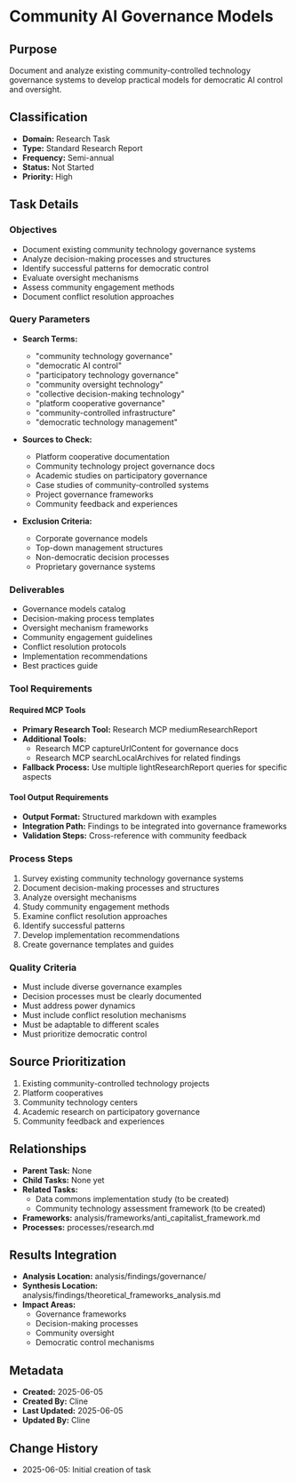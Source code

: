 # Community AI Governance Models

## Purpose
Document and analyze existing community-controlled technology governance systems to develop practical models for democratic AI control and oversight.

## Classification
- **Domain:** Research Task
- **Type:** Standard Research Report
- **Frequency:** Semi-annual
- **Status:** Not Started
- **Priority:** High

## Task Details

### Objectives
- Document existing community technology governance systems
- Analyze decision-making processes and structures
- Identify successful patterns for democratic control
- Evaluate oversight mechanisms
- Assess community engagement methods
- Document conflict resolution approaches

### Query Parameters
- **Search Terms:**
  - "community technology governance"
  - "democratic AI control"
  - "participatory technology governance"
  - "community oversight technology"
  - "collective decision-making technology"
  - "platform cooperative governance"
  - "community-controlled infrastructure"
  - "democratic technology management"
  
- **Sources to Check:**
  - Platform cooperative documentation
  - Community technology project governance docs
  - Academic studies on participatory governance
  - Case studies of community-controlled systems
  - Project governance frameworks
  - Community feedback and experiences
  
- **Exclusion Criteria:**
  - Corporate governance models
  - Top-down management structures
  - Non-democratic decision processes
  - Proprietary governance systems

### Deliverables
- Governance models catalog
- Decision-making process templates
- Oversight mechanism frameworks
- Community engagement guidelines
- Conflict resolution protocols
- Implementation recommendations
- Best practices guide

### Tool Requirements

#### Required MCP Tools
- **Primary Research Tool:** Research MCP mediumResearchReport
- **Additional Tools:** 
  - Research MCP captureUrlContent for governance docs
  - Research MCP searchLocalArchives for related findings
- **Fallback Process:** Use multiple lightResearchReport queries for specific aspects

#### Tool Output Requirements
- **Output Format:** Structured markdown with examples
- **Integration Path:** Findings to be integrated into governance frameworks
- **Validation Steps:** Cross-reference with community feedback

### Process Steps
1. Survey existing community technology governance systems
2. Document decision-making processes and structures
3. Analyze oversight mechanisms
4. Study community engagement methods
5. Examine conflict resolution approaches
6. Identify successful patterns
7. Develop implementation recommendations
8. Create governance templates and guides

### Quality Criteria
- Must include diverse governance examples
- Decision processes must be clearly documented
- Must address power dynamics
- Must include conflict resolution mechanisms
- Must be adaptable to different scales
- Must prioritize democratic control

## Source Prioritization
1. Existing community-controlled technology projects
2. Platform cooperatives
3. Community technology centers
4. Academic research on participatory governance
5. Community feedback and experiences

## Relationships
- **Parent Task:** None
- **Child Tasks:** None yet
- **Related Tasks:** 
  - Data commons implementation study (to be created)
  - Community technology assessment framework (to be created)
- **Frameworks:** analysis/frameworks/anti_capitalist_framework.md
- **Processes:** processes/research.md

## Results Integration
- **Analysis Location:** analysis/findings/governance/
- **Synthesis Location:** analysis/findings/theoretical_frameworks_analysis.md
- **Impact Areas:** 
  - Governance frameworks
  - Decision-making processes
  - Community oversight
  - Democratic control mechanisms

## Metadata
- **Created:** 2025-06-05
- **Created By:** Cline
- **Last Updated:** 2025-06-05
- **Updated By:** Cline

## Change History
- 2025-06-05: Initial creation of task
